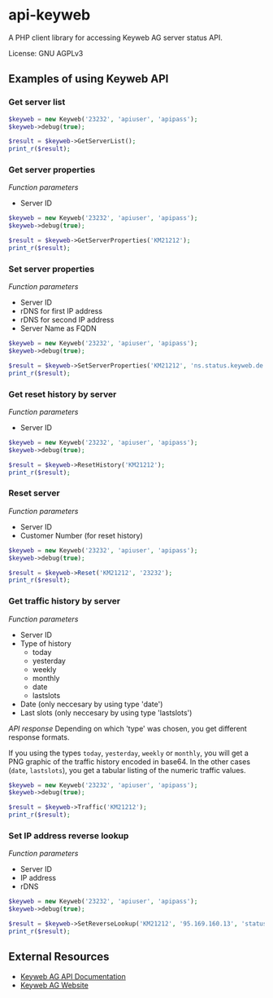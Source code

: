 # api-keyweb
A PHP client library for accessing Keyweb AG server status API.

License: GNU AGPLv3

## Examples of using Keyweb API
### Get server list
```php
$keyweb = new Keyweb('23232', 'apiuser', 'apipass');
$keyweb->debug(true);

$result = $keyweb->GetServerList();
print_r($result);
```

### Get server properties
*Function parameters*
* Server ID

```php
$keyweb = new Keyweb('23232', 'apiuser', 'apipass');
$keyweb->debug(true);

$result = $keyweb->GetServerProperties('KM21212');
print_r($result);
```

### Set server properties
*Function parameters*
* Server ID
* rDNS for first IP address
* rDNS for second IP address
* Server Name as FQDN

```php
$keyweb = new Keyweb('23232', 'apiuser', 'apipass');
$keyweb->debug(true);

$result = $keyweb->SetServerProperties('KM21212', 'ns.status.keyweb.de', 'ns2.status.keyweb.de', 'status.keyweb.de');
print_r($result);
```

### Get reset history by server
*Function parameters*
* Server ID

```php
$keyweb = new Keyweb('23232', 'apiuser', 'apipass');
$keyweb->debug(true);

$result = $keyweb->ResetHistory('KM21212');
print_r($result);
```

### Reset server
*Function parameters*
* Server ID
* Customer Number (for reset history)

```php
$keyweb = new Keyweb('23232', 'apiuser', 'apipass');
$keyweb->debug(true);

$result = $keyweb->Reset('KM21212', '23232');
print_r($result);
```

### Get traffic history by server
*Function parameters*
* Server ID
* Type of history
  * today
  * yesterday
  * weekly
  * monthly
  * date
  * lastslots
* Date (only neccesary by using type 'date')
* Last slots (only neccesary by using type 'lastslots')

*API response*
Depending on which 'type' was chosen, you get different response formats.

If you using the types `today`, `yesterday`, `weekly` or `monthly`, you will get a PNG graphic of the traffic history encoded in base64.
In the other cases (`date`, `lastslots`), you get a tabular listing of the numeric traffic values.

```php
$keyweb = new Keyweb('23232', 'apiuser', 'apipass');
$keyweb->debug(true);

$result = $keyweb->Traffic('KM21212');
print_r($result);
```

### Set IP address reverse lookup
*Function parameters*
* Server ID
* IP address
* rDNS

```php
$keyweb = new Keyweb('23232', 'apiuser', 'apipass');
$keyweb->debug(true);

$result = $keyweb->SetReverseLookup('KM21212', '95.169.160.13', 'status.keyweb.de');
print_r($result);
```

## External Resources

* [Keyweb AG API Documentation](https://status.keyweb.de/API/Keyweb-ServerStatus-API.pdf)
* [Keyweb AG Website](https://www.keyweb.de/de/)
